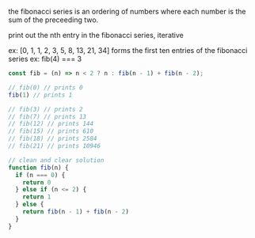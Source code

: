 the fibonacci series is an ordering of numbers where each number is the sum of the preceeding two.

print out the nth entry in the fibonacci series, iterative

ex: [0, 1, 1, 2, 3, 5, 8, 13, 21, 34] forms the first ten entries of the fibonacci series
ex: fib(4) === 3

```javascript
const fib = (n) => n < 2 ? n : fib(n - 1) + fib(n - 2);

// fib(0) // prints 0
fib(1) // prints 1

// fib(3) // prints 2
// fib(7) // prints 13
// fib(12) // prints 144
// fib(15) // prints 610
// fib(18) // prints 2584
// fib(21) // prints 10946
```

```js
// clean and clear solution
function fib(n) {
  if (n === 0) {
    return 0
  } else if (n <= 2) {
    return 1
  } else {
    return fib(n - 1) + fib(n - 2)
  }
}
```
